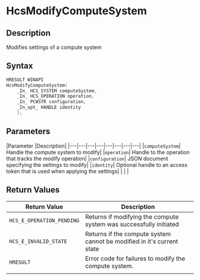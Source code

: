 # HcsModifyComputeSystem

## Description

Modifies settings of a compute system

## Syntax

```cpp
HRESULT WINAPI
HcsModifyComputeSystem(
    _In_ HCS_SYSTEM computeSystem,
    _In_ HCS_OPERATION operation,
    _In_ PCWSTR configuration,
    _In_opt_ HANDLE identity
    );
```

## Parameters

|Parameter     |Description|
|---|---|---|---|---|---|---|---|
|`computeSystem`| Handle the compute system to modify|
|`operation`| Handle to the operation that tracks the modify operation|
|`configuration`| JSON document specifying the settings to modify|
|`identity`| Optional handle to an access token that is used when applying the settings|
|    |    |

## Return Values

|Return Value | Description|
|---|---|
|`HCS_E_OPERATION_PENDING`|Returns if modifying the compute system was successfully initiated|
|`HCS_E_INVALID_STATE`|Returns if the compute system cannot be modified in it's current state|
|`HRESULT`|Error code for failures to modify the compute system.|
|     |     |
